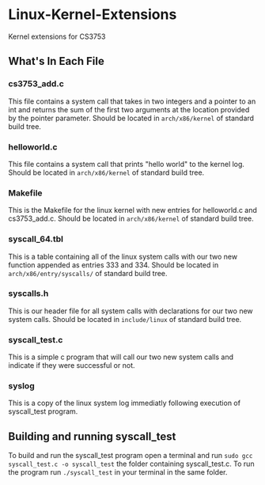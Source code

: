 # Linux-Kernel-Extensions
Kernel extensions for CS3753

## What's In Each File

### cs3753_add.c
This file contains a system call that takes in two integers and a pointer to an int and returns the sum of the first two arguments at the location provided by the pointer parameter.  Should be located in `arch/x86/kernel` of standard build tree.

### helloworld.c
This file contains a system call that prints "hello world" to the kernel log.  Should be located in `arch/x86/kernel` of standard build tree.

### Makefile
This is the Makefile for the linux kernel with new entries for helloworld.c and cs3753_add.c.  Should be located in `arch/x86/kernel` of standard build tree.

### syscall_64.tbl
This is a table containing all of the linux system calls with our two new function appended as entries 333 and 334.  Should be located in `arch/x86/entry/syscalls/` of standard build tree.

### syscalls.h
This is our header file for all system calls with declarations for our two new system calls.  Should be located in `include/linux` of standard build tree.

### syscall_test.c
This is a simple c program that will call our two new system calls and indicate if they were successful or not.

### syslog
This is a copy of the linux system log immediatly following execution of syscall_test program.

## Building and running syscall_test
To build and run the syscall_test program open a terminal and run `sudo gcc syscall_test.c -o syscall_test` the folder containing syscall_test.c.  To run the program run `./syscall_test` in your terminal in the same folder.
